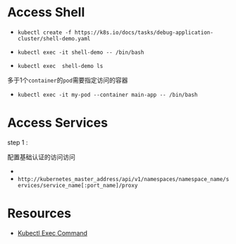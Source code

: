 
# Access Shell

* `kubectl create -f https://k8s.io/docs/tasks/debug-application-cluster/shell-demo.yaml`

* `kubectl exec -it shell-demo -- /bin/bash`

* `kubectl exec  shell-demo ls`

多于1个`container`的`pod`需要指定访问的容器
* `kubectl exec -it my-pod --container main-app -- /bin/bash`

# Access Services

step 1 :

配置基础认证的访问访问

* 
* `http://kubernetes_master_address/api/v1/namespaces/namespace_name/services/service_name[:port_name]/proxy`




# Resources
* [Kubectl Exec Command](https://kubernetes.io/docs/reference/generated/kubectl/kubectl-commands#exec)